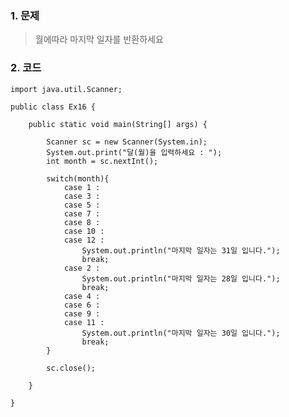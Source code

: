 ### 1. 문제
> 월에따라 마지막 일자를 반환하세요

### 2. 코드

    import java.util.Scanner;

    public class Ex16 {

        public static void main(String[] args) {
            
            Scanner sc = new Scanner(System.in);
            System.out.print("달(월)을 입력하세요 : ");
            int month = sc.nextInt();
            
            switch(month){
                case 1 :
                case 3 :
                case 5 :
                case 7 :
                case 8 :
                case 10 :
                case 12 :
                    System.out.println("마지막 일자는 31일 입니다.");
                    break;
                case 2 :
                    System.out.println("마지막 일자는 28일 입니다.");
                    break;
                case 4 :
                case 6 :
                case 9 :
                case 11 :
                    System.out.println("마지막 일자는 30일 입니다.");
                    break;
            }
            
            sc.close();

        }

    }